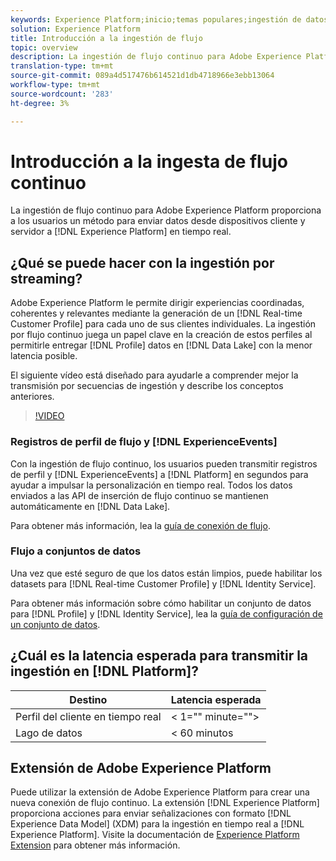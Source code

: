 ```yaml
---
keywords: Experience Platform;inicio;temas populares;ingestión de datos;datos ingestados;transmisión;información general;transmisión de flujo continuo;latencia;transmisión de latencia;
solution: Experience Platform
title: Introducción a la ingestión de flujo
topic: overview
description: La ingestión de flujo continuo para Adobe Experience Platform proporciona a los usuarios un método para enviar datos desde dispositivos cliente y servidor al Experience Platform en tiempo real.
translation-type: tm+mt
source-git-commit: 089a4d517476b614521d1db4718966e3ebb13064
workflow-type: tm+mt
source-wordcount: '283'
ht-degree: 3%

---
```



# Introducción a la ingesta de flujo continuo

La ingestión de flujo continuo para Adobe Experience Platform proporciona a los usuarios un método para enviar datos desde dispositivos cliente y servidor a [!DNL Experience Platform] en tiempo real.

## ¿Qué se puede hacer con la ingestión por streaming?

Adobe Experience Platform le permite dirigir experiencias coordinadas, coherentes y relevantes mediante la generación de un [!DNL Real-time Customer Profile] para cada uno de sus clientes individuales. La ingestión por flujo continuo juega un papel clave en la creación de estos perfiles al permitirle entregar [!DNL Profile] datos en [!DNL Data Lake] con la menor latencia posible.

El siguiente vídeo está diseñado para ayudarle a comprender mejor la transmisión por secuencias de ingestión y describe los conceptos anteriores.

>[!VIDEO](https://video.tv.adobe.com/v/28425?quality=12&learn=on)

### Registros de perfil de flujo y [!DNL ExperienceEvents]

Con la ingestión de flujo continuo, los usuarios pueden transmitir registros de perfil y [!DNL ExperienceEvents] a [!DNL Platform] en segundos para ayudar a impulsar la personalización en tiempo real. Todos los datos enviados a las API de inserción de flujo continuo se mantienen automáticamente en [!DNL Data Lake].

Para obtener más información, lea la [guía de conexión de flujo](../tutorials/create-streaming-connection.md).

### Flujo a conjuntos de datos

Una vez que esté seguro de que los datos están limpios, puede habilitar los datasets para [!DNL Real-time Customer Profile] y [!DNL Identity Service].

Para obtener más información sobre cómo habilitar un conjunto de datos para [!DNL Profile] y [!DNL Identity Service], lea la [guía de configuración de un conjunto de datos](../../profile/tutorials/dataset-configuration.md).

## ¿Cuál es la latencia esperada para transmitir la ingestión en [!DNL Platform]?

| Destino | Latencia esperada |
| --------- | ---------------- |
| Perfil del cliente en tiempo real | &lt; 1=&quot;&quot; minute=&quot;&quot;> |
| Lago de datos | &lt; 60 minutos |

## Extensión de Adobe Experience Platform

Puede utilizar la extensión de Adobe Experience Platform para crear una nueva conexión de flujo continuo. La extensión [!DNL Experience Platform] proporciona acciones para enviar señalizaciones con formato [!DNL Experience Data Model] (XDM) para la ingestión en tiempo real a [!DNL Experience Platform]. Visite la documentación de [Experience Platform Extension](https://experienceleague.adobe.com/docs/launch/using/extensions-ref/adobe-extension/adobe-experience-platform-extension.html) para obtener más información.